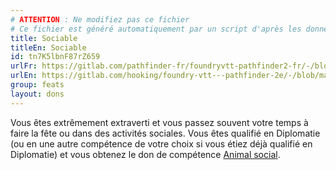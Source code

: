 ```yaml
---
# ATTENTION : Ne modifiez pas ce fichier
# Ce fichier est généré automatiquement par un script d'après les données du module Foundry VTT officiel et de sa traduction
title: Sociable
titleEn: Sociable
id: tn7K5lbnF87rZ659
urlFr: https://gitlab.com/pathfinder-fr/foundryvtt-pathfinder2-fr/-/blob/master/data/feats/tn7K5lbnF87rZ659.htm
urlEn: https://gitlab.com/hooking/foundry-vtt---pathfinder-2e/-/blob/master/packs/data/feats.db/sociable.json
group: feats
layout: dons
---
```

Vous êtes extrêmement extraverti et vous passez souvent votre temps à faire la fête ou dans des activités sociales. Vous êtes qualifié en Diplomatie (ou en une autre compétence de votre choix si vous étiez déjà qualifié en Diplomatie) et vous obtenez le don de compétence [Animal social](animal-social.md).


